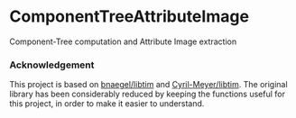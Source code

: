 # ComponentTreeAttributeImage
Component-Tree computation and Attribute Image extraction


### Acknowledgement
This project is based on [bnaegel/libtim](https://github.com/bnaegel/libtim) and [Cyril-Meyer/libtim](https://github.com/Cyril-Meyer/libtim).
The original library has been considerably reduced by keeping the functions useful for this project, in order to make it easier to understand.
